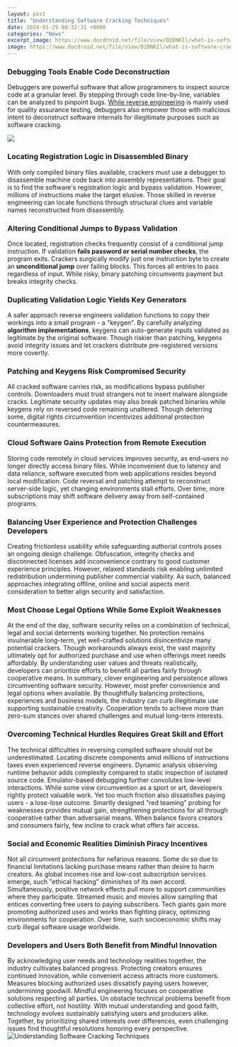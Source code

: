 ```yaml
---
layout: post
title: "Understanding Software Cracking Techniques"
date: 2024-01-29 08:32:31 +0000
categories: "News"
excerpt_image: https://www.docdroid.net/file/view/D2DNKIl/what-is-software-cracking-and-software-piracy-pdf.jpg
image: https://www.docdroid.net/file/view/D2DNKIl/what-is-software-cracking-and-software-piracy-pdf.jpg
---
```


### Debugging Tools Enable Code Deconstruction 
Debuggers are powerful software that allow programmers to inspect source code at a granular level. By stepping through code line-by-line, variables can be analyzed to pinpoint bugs. [While reverse engineering](https://fistore.mysenprints.com/collection/ahl) is mainly used for quality assurance testing, debuggers also empower those with malicious intent to deconstruct software internals for illegitimate purposes such as software cracking.

![](https://image1.slideserve.com/2647921/password-cracking8-l.jpg)
### Locating Registration Logic in Disassembled Binary 
With only compiled binary files available, crackers must use a debugger to disassemble machine code back into assembly representations. Their goal is to find the software's registration logic and bypass validation. However, millions of instructions make the target elusive. Those skilled in reverse engineering can locate functions through structural clues and variable names reconstructed from disassembly.
### Altering Conditional Jumps to Bypass Validation
Once located, registration checks frequently consist of a conditional jump instruction. If validation **fails password or serial number checks**, the program exits. Crackers surgically modify just one instruction byte to create an **unconditional jump** over failing blocks. This forces all entries to pass regardless of input. While risky, binary patching circumvents payment but breaks integrity checks.
### Duplicating Validation Logic Yields Key Generators  
A safer approach reverse engineers validation functions to copy their workings into a small program - a "keygen". By carefully analyzing **algorithm implementations**, keygens can auto-generate inputs validated as legitimate by the original software. Though riskier than patching, keygens avoid integrity issues and let crackers distribute pre-registered versions more covertly.
### Patching and Keygens Risk Compromised Security
All cracked software carries risk, as modifications bypass publisher controls. Downloaders must trust strangers not to insert malware alongside cracks. Legitimate security updates may also break patched binaries while keygens rely on reversed code remaining unaltered. Though deterring some, digital rights circumvention incentivizes additional protection countermeasures.
### Cloud Software Gains Protection from Remote Execution
Storing code remotely in cloud services improves security, as end-users no longer directly access binary files. While inconvenient due to latency and data reliance, software executed from web applications resides beyond local modification. Code reversal and patching attempt to reconstruct server-side logic, yet changing environments stall efforts. Over time, more subscriptions may shift software delivery away from self-contained programs.
### Balancing User Experience and Protection Challenges Developers 
Creating frictionless usability while safeguarding authorial controls poses an ongoing design challenge. Obfuscation, integrity checks and disconnected licenses add inconvenience contrary to good customer experience principles. However, relaxed standards risk enabling unlimited redistribution undermining publisher commercial viability. As such, balanced approaches integrating offline, online and social aspects merit consideration to better align security and satisfaction.
### Most Choose Legal Options While Some Exploit Weaknesses
At the end of the day, software security relies on a combination of technical, legal and social deterrents working together. No protection remains invulnerable long-term, yet well-crafted solutions disincentivize many potential crackers. Though workarounds always exist, the vast majority ultimately opt for authorized purchase and use when offerings meet needs affordably. By understanding user values and threats realistically, developers can prioritize efforts to benefit all parties fairly through cooperative means.
In summary, clever engineering and persistence allows circumventing software security. However, most prefer convenience and legal options when available. By thoughtfully balancing protections, experiences and business models, the industry can curb illegitimate use supporting sustainable creativity. Cooperation tends to achieve more than zero-sum stances over shared challenges and mutual long-term interests.
### Overcoming Technical Hurdles Requires Great Skill and Effort
The technical difficulties in reversing compiled software should not be underestimated. Locating discrete components amid millions of instructions taxes even experienced reverse engineers. Dynamic analysis observing runtime behavior adds complexity compared to static inspection of isolated source code. Emulator-based debugging further convolutes low-level interactions. 
While some view circumvention as a sport or art, developers rightly protect valuable work. Yet too much friction also dissatisfies paying users - a lose-lose outcome. Smartly designed "red teaming" probing for weaknesses provides mutual gain, strengthening protections for all through cooperative rather than adversarial means. When balance favors creators and consumers fairly, few incline to crack what offers fair access.
### Social and Economic Realities Diminish Piracy Incentives  
Not all circumvent protections for nefarious reasons. Some do so due to financial limitations lacking purchase means rather than desire to harm creators. As global incomes rise and low-cost subscription services emerge, such "ethical hacking" diminishes of its own accord. 
Simultaneously, positive network effects pull more to support communities where they participate. Streamed music and movies allow sampling that entices converting free users to paying subscribers. Tech giants gain more promoting authorized uses and works than fighting piracy, optimizing environments for cooperation. Over time, such socioeconomic shifts may curb illegal software usage worldwide.
### Developers and Users Both Benefit from Mindful Innovation
By acknowledging user needs and technology realities together, the industry cultivates balanced progress. Protecting creators ensures continued innovation, while convenient access attracts more customers. Measures blocking authorized uses dissatisfy paying users however, undermining goodwill. 
Mindful engineering focuses on cooperative solutions respecting all parties. Un obstacle technical problems benefit from collective effort, not hostility. With mutual understanding and good faith, technology evolves sustainably satisfying users and producers alike. Together, by prioritizing shared interests over differences, even challenging issues find thoughtful resolutions honoring every perspective.
![Understanding Software Cracking Techniques](https://www.docdroid.net/file/view/D2DNKIl/what-is-software-cracking-and-software-piracy-pdf.jpg)